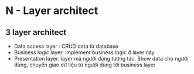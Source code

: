 # N - Layer architect
## 3 layer architect
- Data access layer : CRUD data từ database
- Business logic layer: implement business logic ở layer này
- Presentation layer: layer mà người dùng tương tác. Show data cho người dùng, chuyển giao dữ liệu từ người dùng tới business layer
